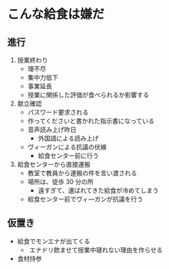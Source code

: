 # こんな給食は嫌だ

## 進行

1. 授業終わり
   - 理不尽
   - 集中力低下
   - 事業延長
   - 授業に関係した評価が食べられるか影響する
2. 献立確認
   - パスワード要求される
   - 作ってくださいと書かれた指示書になっている
   - 音声読み上げ昨日
     - 外国語による読み上げ
   - ヴィーガンによる抗議の伏線
     - 給食センター前に行う
3. 給食センターから直接運搬
   - 教室で教員から運搬の件を言い渡される
   - 場所は、徒歩 30 分の所
     - 遠すぎて、運ばれてきた給食が冷めてしまう
   - 給食センター前でヴィ―ガンが抗議を行う

## 仮置き

- 給食でモンエナが出てくる
  - ​ エナドリ飲ませて授業中寝れない理由を作らせる
- 食材持参
